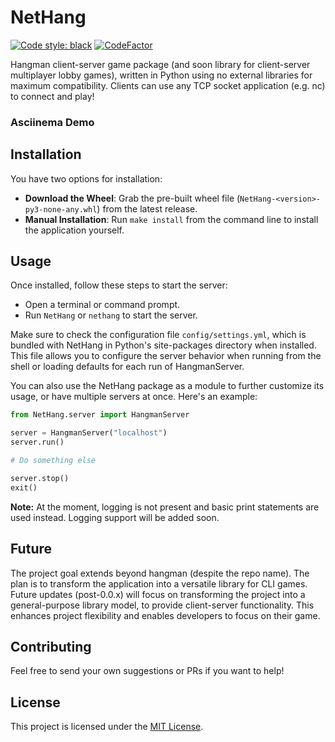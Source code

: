 # NetHang

[![Code style: black](https://img.shields.io/badge/code%20style-black-000000.svg)](https://github.com/psf/black)
[![CodeFactor](https://www.codefactor.io/repository/github/magnetrwn/NetHang/badge)](https://www.codefactor.io/repository/github/magnetrwn/NetHang)

Hangman client-server game package (and soon library for client-server multiplayer lobby games), written in Python using no external libraries for maximum compatibility. Clients can use any TCP socket application (e.g. nc) to connect and play!

### Asciinema Demo

## Installation

You have two options for installation:

+ **Download the Wheel**: Grab the pre-built wheel file (`NetHang-<version>-py3-none-any.whl`) from the latest release.
+ **Manual Installation**: Run `make install` from the command line to install the application yourself.

## Usage

Once installed, follow these steps to start the server:

+ Open a terminal or command prompt.
+ Run `NetHang` or `nethang` to start the server.

Make sure to check the configuration file `config/settings.yml`, which is bundled with NetHang in Python's site-packages directory when installed. This file allows you to configure the server behavior when running from the shell or loading defaults for each run of HangmanServer.

You can also use the NetHang package as a module to further customize its usage, or have multiple servers at once. Here's an example:

```python
from NetHang.server import HangmanServer

server = HangmanServer("localhost")
server.run()

# Do something else

server.stop()
exit()
```

**Note:** At the moment, logging is not present and basic print statements are used instead. Logging support will be added soon.

## Future

The project goal extends beyond hangman (despite the repo name). The plan is to transform the application into a versatile library for CLI games. Future updates (post-0.0.x) will focus on transforming the project into a general-purpose library model, to provide client-server functionality. This enhances project flexibility and enables developers to focus on their game.

## Contributing

Feel free to send your own suggestions or PRs if you want to help!

## License

This project is licensed under the [MIT License](LICENSE).
